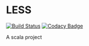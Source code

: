 # LESS
[![Build Status](https://travis-ci.com/zhongzc/less.svg?branch=master)](https://travis-ci.com/zhongzc/less)
[![Codacy Badge](https://api.codacy.com/project/badge/Coverage/8678e9d1a2b341f3bcd66a6600563389)](https://www.codacy.com/manual/zhongzc/less?utm_source=github.com&utm_medium=referral&utm_content=zhongzc/less&utm_campaign=Badge_Coverage)

A scala project
